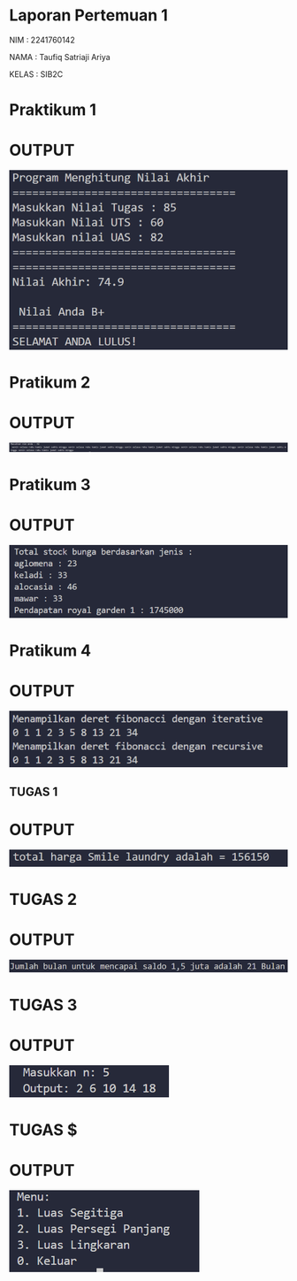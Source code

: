 # Laporan Pertemuan 1

NIM : 2241760142

NAMA : Taufiq Satriaji Ariya

KELAS : SIB2C

# Praktikum 1
<h1> OUTPUT </h1>

![Alt text](image-1.png)

# Pratikum 2
<h1> OUTPUT </h1>

![Alt text](image-7.png)

# Pratikum 3
<h1> OUTPUT </h1>

![Alt text](image-9.png)

# Pratikum 4
<h1> OUTPUT </h1>

![Alt text](image-11.png)

## TUGAS 1
<h1> OUTPUT </h1>

![Alt text](image-3.png)

# TUGAS 2
<h1> OUTPUT </h1>

![Alt text](image-5.png)

# TUGAS 3
<h1> OUTPUT </h1>

![Alt text](image-12.png)

# TUGAS $
<h1> OUTPUT </h1>

![Alt text](image-13.png)





